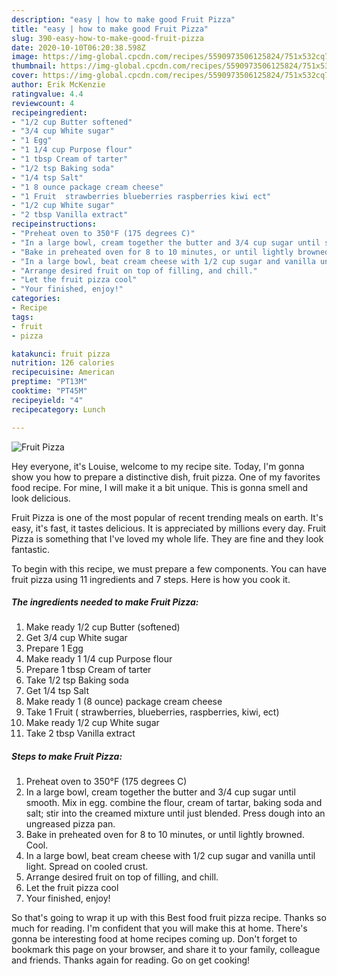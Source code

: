 ```yaml
---
description: "easy | how to make good Fruit Pizza"
title: "easy | how to make good Fruit Pizza"
slug: 390-easy-how-to-make-good-fruit-pizza
date: 2020-10-10T06:20:38.598Z
image: https://img-global.cpcdn.com/recipes/5590973506125824/751x532cq70/fruit-pizza-recipe-main-photo.jpg
thumbnail: https://img-global.cpcdn.com/recipes/5590973506125824/751x532cq70/fruit-pizza-recipe-main-photo.jpg
cover: https://img-global.cpcdn.com/recipes/5590973506125824/751x532cq70/fruit-pizza-recipe-main-photo.jpg
author: Erik McKenzie
ratingvalue: 4.4
reviewcount: 4
recipeingredient:
- "1/2 cup Butter softened"
- "3/4 cup White sugar"
- "1 Egg"
- "1 1/4 cup Purpose flour"
- "1 tbsp Cream of tarter"
- "1/2 tsp Baking soda"
- "1/4 tsp Salt"
- "1 8 ounce package cream cheese"
- "1 Fruit  strawberries blueberries raspberries kiwi ect"
- "1/2 cup White sugar"
- "2 tbsp Vanilla extract"
recipeinstructions:
- "Preheat oven to 350°F (175 degrees C)"
- "In a large bowl, cream together the butter and 3/4 cup sugar until smooth. Mix in egg. combine the flour, cream of tartar, baking soda and salt; stir into the creamed mixture until just blended. Press dough into an ungreased pizza pan."
- "Bake in preheated oven for 8 to 10 minutes, or until lightly browned. Cool."
- "In a large bowl, beat cream cheese with 1/2 cup sugar and vanilla until light. Spread on cooled crust."
- "Arrange desired fruit on top of filling, and chill."
- "Let the fruit pizza cool"
- "Your finished, enjoy!"
categories:
- Recipe
tags:
- fruit
- pizza

katakunci: fruit pizza 
nutrition: 126 calories
recipecuisine: American
preptime: "PT13M"
cooktime: "PT45M"
recipeyield: "4"
recipecategory: Lunch

---
```



![Fruit Pizza](https://img-global.cpcdn.com/recipes/5590973506125824/751x532cq70/fruit-pizza-recipe-main-photo.jpg)

Hey everyone, it's Louise, welcome to my recipe site. Today, I'm gonna show you how to prepare a distinctive dish, fruit pizza. One of my favorites food recipe. For mine, I will make it a bit unique. This is gonna smell and look delicious.

Fruit Pizza is one of the most popular of recent trending meals on earth. It's easy, it's fast, it tastes delicious. It is appreciated by millions every day. Fruit Pizza is something that I've loved my whole life. They are fine and they look fantastic.




To begin with this recipe, we must prepare a few components. You can have fruit pizza using 11 ingredients and 7 steps. Here is how you cook it.

<!--inarticleads1-->

##### The ingredients needed to make Fruit Pizza:

1. Make ready 1/2 cup Butter (softened)
1. Get 3/4 cup White sugar
1. Prepare 1 Egg
1. Make ready 1 1/4 cup Purpose flour
1. Prepare 1 tbsp Cream of tarter
1. Take 1/2 tsp Baking soda
1. Get 1/4 tsp Salt
1. Make ready 1 (8 ounce) package cream cheese
1. Take 1 Fruit ( strawberries, blueberries, raspberries, kiwi, ect)
1. Make ready 1/2 cup White sugar
1. Take 2 tbsp Vanilla extract




<!--inarticleads2-->

##### Steps to make Fruit Pizza:

1. Preheat oven to 350°F (175 degrees C)
1. In a large bowl, cream together the butter and 3/4 cup sugar until smooth. Mix in egg. combine the flour, cream of tartar, baking soda and salt; stir into the creamed mixture until just blended. Press dough into an ungreased pizza pan.
1. Bake in preheated oven for 8 to 10 minutes, or until lightly browned. Cool.
1. In a large bowl, beat cream cheese with 1/2 cup sugar and vanilla until light. Spread on cooled crust.
1. Arrange desired fruit on top of filling, and chill.
1. Let the fruit pizza cool
1. Your finished, enjoy!




So that's going to wrap it up with this Best food fruit pizza recipe. Thanks so much for reading. I'm confident that you will make this at home. There's gonna be interesting food at home recipes coming up. Don't forget to bookmark this page on your browser, and share it to your family, colleague and friends. Thanks again for reading. Go on get cooking!
